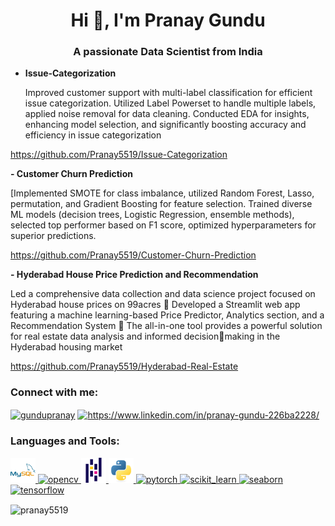 <h1 align="center">Hi 👋, I'm Pranay Gundu</h1>
<h3 align="center">A passionate Data Scientist from India</h3>

- **Issue-Categorization**

  
  Improved customer support with multi-label classification for efficient issue categorization. Utilized Label Powerset to handle multiple labels, applied noise removal for data cleaning. Conducted EDA for insights, enhancing model selection, and significantly boosting accuracy and efficiency in issue categorization

https://github.com/Pranay5519/Issue-Categorization

**- Customer Churn Prediction**

[Implemented SMOTE for class imbalance, utilized Random Forest, Lasso, permutation, and Gradient Boosting for feature selection. Trained diverse ML models (decision trees, Logistic Regression, ensemble methods), selected top performer based on F1 score, optimized hyperparameters for superior predictions.

https://github.com/Pranay5519/Customer-Churn-Prediction

**- Hyderabad House Price Prediction and Recommendation** 

Led a comprehensive data collection and data science project focused on Hyderabad house prices on 99acres  Developed a Streamlit web app featuring a machine learning-based Price Predictor, Analytics section, and a Recommendation System  The all-in-one tool provides a powerful solution for real estate data analysis and informed decisionmaking in the Hyderabad housing market

https://github.com/Pranay5519/Hyderabad-Real-Estate

<h3 align="left">Connect with me:</h3>
<p align="left">
<a href="https://twitter.com/gundupranay" target="blank"><img align="center" src="https://raw.githubusercontent.com/rahuldkjain/github-profile-readme-generator/master/src/images/icons/Social/twitter.svg" alt="gundupranay" height="30" width="40" /></a>
<a href="https://linkedin.com/in/https://www.linkedin.com/in/pranay-gundu-226ba2228/" target="blank"><img align="center" src="https://raw.githubusercontent.com/rahuldkjain/github-profile-readme-generator/master/src/images/icons/Social/linked-in-alt.svg" alt="https://www.linkedin.com/in/pranay-gundu-226ba2228/" height="30" width="40" /></a>
</p>

<h3 align="left">Languages and Tools:</h3>
<p align="left"> <a href="https://www.mysql.com/" target="_blank" rel="noreferrer"> <img src="https://raw.githubusercontent.com/devicons/devicon/master/icons/mysql/mysql-original-wordmark.svg" alt="mysql" width="40" height="40"/> </a> <a href="https://opencv.org/" target="_blank" rel="noreferrer"> <img src="https://www.vectorlogo.zone/logos/opencv/opencv-icon.svg" alt="opencv" width="40" height="40"/> </a> <a href="https://pandas.pydata.org/" target="_blank" rel="noreferrer"> <img src="https://raw.githubusercontent.com/devicons/devicon/2ae2a900d2f041da66e950e4d48052658d850630/icons/pandas/pandas-original.svg" alt="pandas" width="40" height="40"/> </a> <a href="https://www.python.org" target="_blank" rel="noreferrer"> <img src="https://raw.githubusercontent.com/devicons/devicon/master/icons/python/python-original.svg" alt="python" width="40" height="40"/> </a> <a href="https://pytorch.org/" target="_blank" rel="noreferrer"> <img src="https://www.vectorlogo.zone/logos/pytorch/pytorch-icon.svg" alt="pytorch" width="40" height="40"/> </a> <a href="https://scikit-learn.org/" target="_blank" rel="noreferrer"> <img src="https://upload.wikimedia.org/wikipedia/commons/0/05/Scikit_learn_logo_small.svg" alt="scikit_learn" width="40" height="40"/> </a> <a href="https://seaborn.pydata.org/" target="_blank" rel="noreferrer"> <img src="https://seaborn.pydata.org/_images/logo-mark-lightbg.svg" alt="seaborn" width="40" height="40"/> </a> <a href="https://www.tensorflow.org" target="_blank" rel="noreferrer"> <img src="https://www.vectorlogo.zone/logos/tensorflow/tensorflow-icon.svg" alt="tensorflow" width="40" height="40"/> </a> </p>

<p><img align="center" src="https://github-readme-stats.vercel.app/api/top-langs?username=pranay5519&show_icons=true&locale=en&layout=compact" alt="pranay5519" /></p>

